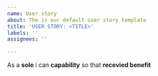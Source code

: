 ```yaml
---
name: User story
about: The is our default user story template
title: 'USER STORY: <TITLE>'
labels: ''
assignees: ''

---
```


As a **sole** i can **capability** so that **recevied benefit**
